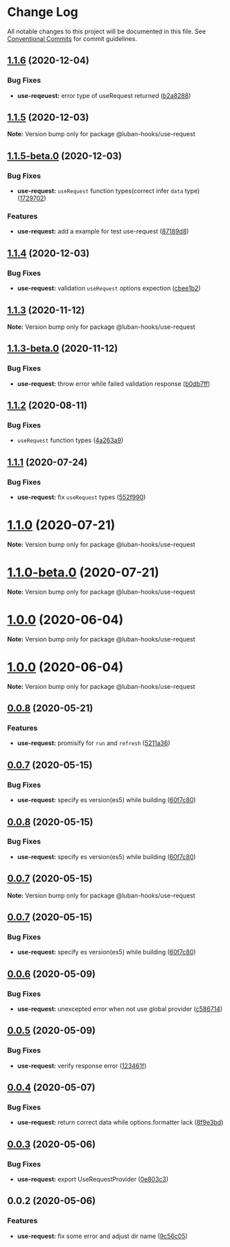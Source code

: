 # Change Log

All notable changes to this project will be documented in this file.
See [Conventional Commits](https://conventionalcommits.org) for commit guidelines.

## [1.1.6](https://github.com/LeapFE/luban-hooks/compare/@luban-hooks/use-request@1.1.5...@luban-hooks/use-request@1.1.6) (2020-12-04)


### Bug Fixes

* **use-reqeuest:** error type of useRequest returned ([b2a8288](https://github.com/LeapFE/luban-hooks/commit/b2a828820f9456ceff82540c21f5b33449c4fc44))





## [1.1.5](https://github.com/LeapFE/luban-hooks/compare/@luban-hooks/use-request@1.1.5-beta.0...@luban-hooks/use-request@1.1.5) (2020-12-03)

**Note:** Version bump only for package @luban-hooks/use-request





## [1.1.5-beta.0](https://github.com/LeapFE/luban-hooks/compare/@luban-hooks/use-request@1.1.4...@luban-hooks/use-request@1.1.5-beta.0) (2020-12-03)


### Bug Fixes

* **use-request:** `useRequest` function types(correct infer `data` type) ([1729702](https://github.com/LeapFE/luban-hooks/commit/1729702edfe8d6a2038f61b508f3cef9fe648d0c))


### Features

* **use-request:** add a example for test use-request ([87189d8](https://github.com/LeapFE/luban-hooks/commit/87189d847ab8cae816e551ad572b9a61c139c9d4))





## [1.1.4](https://github.com/LeapFE/luban-hooks/compare/@luban-hooks/use-request@1.1.3...@luban-hooks/use-request@1.1.4) (2020-12-03)


### Bug Fixes

* **use-request:** validation `useRequest` options expection ([cbee1b2](https://github.com/LeapFE/luban-hooks/commit/cbee1b2bdd06a8154dfb71b1403c21b53496b047))





## [1.1.3](https://github.com/LeapFE/luban-hooks/compare/@luban-hooks/use-request@1.1.3-beta.0...@luban-hooks/use-request@1.1.3) (2020-11-12)

**Note:** Version bump only for package @luban-hooks/use-request





## [1.1.3-beta.0](https://github.com/LeapFE/luban-hooks/compare/@luban-hooks/use-request@1.1.2...@luban-hooks/use-request@1.1.3-beta.0) (2020-11-12)


### Bug Fixes

* **use-request:** throw error while failed validation response ([b0db7ff](https://github.com/LeapFE/luban-hooks/commit/b0db7ff6e4e903b6f574a9248e71d50b3ba34a0a))





## [1.1.2](https://github.com/LeapFE/luban-hooks/compare/@luban-hooks/use-request@1.1.1...@luban-hooks/use-request@1.1.2) (2020-08-11)


### Bug Fixes

* `useRequest` function types ([4a263a9](https://github.com/LeapFE/luban-hooks/commit/4a263a96e2e05699bfd63fcba649dc0134665710))





## [1.1.1](https://github.com/LeapFE/luban-hooks/compare/@luban-hooks/use-request@1.1.0...@luban-hooks/use-request@1.1.1) (2020-07-24)


### Bug Fixes

* **use-request:** fix `useRequest` types ([552f990](https://github.com/LeapFE/luban-hooks/commit/552f9907efe7104fc002ce4254068232efbf5460))





# [1.1.0](https://github.com/LeapFE/luban-hooks/compare/@luban-hooks/use-request@1.1.0-beta.0...@luban-hooks/use-request@1.1.0) (2020-07-21)

**Note:** Version bump only for package @luban-hooks/use-request





# [1.1.0-beta.0](https://github.com/LeapFE/luban-hooks/compare/@luban-hooks/use-request@1.0.0...@luban-hooks/use-request@1.1.0-beta.0) (2020-07-21)

**Note:** Version bump only for package @luban-hooks/use-request





# [1.0.0](https://github.com/LeapFE/luban-hooks/compare/@luban-hooks/use-request@0.0.8...@luban-hooks/use-request@1.0.0) (2020-06-04)

**Note:** Version bump only for package @luban-hooks/use-request





# [1.0.0](https://github.com/LeapFE/luban-hooks/compare/@luban-hooks/use-request@0.0.8...@luban-hooks/use-request@1.0.0) (2020-06-04)

**Note:** Version bump only for package @luban-hooks/use-request





## [0.0.8](https://github.com/LeapFE/luban-hooks/compare/@luban-hooks/use-request@0.0.7...@luban-hooks/use-request@0.0.8) (2020-05-21)


### Features

* **use-request:** promisify for `run` and `refresh` ([5211a36](https://github.com/LeapFE/luban-hooks/commit/5211a3678346b66a7481e2173edfdd00a8f9a792))





## [0.0.7](https://github.com/LeapFE/luban-hooks/compare/@luban-hooks/use-request@0.0.6...@luban-hooks/use-request@0.0.7) (2020-05-15)


### Bug Fixes

* **use-request:** specify es version(es5) while building ([60f7c80](https://github.com/LeapFE/luban-hooks/commit/60f7c8075bc31b09023467491b292dd63b23473c))





## [0.0.8](https://github.com/LeapFE/luban-hooks/compare/@luban-hooks/use-request@0.0.6...@luban-hooks/use-request@0.0.8) (2020-05-15)


### Bug Fixes

* **use-request:** specify es version(es5) while building ([60f7c80](https://github.com/LeapFE/luban-hooks/commit/60f7c8075bc31b09023467491b292dd63b23473c))





## [0.0.7](https://github.com/LeapFE/luban-hooks/compare/@luban-hooks/use-request@0.0.7...@luban-hooks/use-request@0.0.7) (2020-05-15)

**Note:** Version bump only for package @luban-hooks/use-request





## [0.0.7](https://github.com/LeapFE/luban-hooks/compare/@luban-hooks/use-request@0.0.6...@luban-hooks/use-request@0.0.7) (2020-05-15)


### Bug Fixes

* **use-request:** specify es version(es5) while building ([60f7c80](https://github.com/LeapFE/luban-hooks/commit/60f7c8075bc31b09023467491b292dd63b23473c))





## [0.0.6](https://github.com/LeapFE/luban-hooks/compare/@luban-hooks/use-request@0.0.5...@luban-hooks/use-request@0.0.6) (2020-05-09)


### Bug Fixes

* **use-request:** unexcepted error when not use global provider ([c586714](https://github.com/LeapFE/luban-hooks/commit/c5867147732a2710c5f33f13923f65f411bdf9cf))





## [0.0.5](https://github.com/LeapFE/luban-hooks/compare/@luban-hooks/use-request@0.0.4...@luban-hooks/use-request@0.0.5) (2020-05-09)


### Bug Fixes

* **use-request:** verify response error ([123461f](https://github.com/LeapFE/luban-hooks/commit/123461fc8bf310b7a6290fcf1d2c21809c0495cf))





## [0.0.4](https://github.com/LeapFE/luban-hooks/compare/@luban-hooks/use-request@0.0.3...@luban-hooks/use-request@0.0.4) (2020-05-07)


### Bug Fixes

* **use-request:** return correct data while options.formatter lack ([8f9e3bd](https://github.com/LeapFE/luban-hooks/commit/8f9e3bdb4080092c30dc17aa1cd2b05ced9569d8))





## [0.0.3](https://github.com/LeapFE/luban-hooks/compare/@luban-hooks/use-request@0.0.2...@luban-hooks/use-request@0.0.3) (2020-05-06)


### Bug Fixes

* **use-request:** export UseRequestProvider ([0e803c3](https://github.com/LeapFE/luban-hooks/commit/0e803c3ef18a1a375649fd9b6cfd56c3833edbea))





## 0.0.2 (2020-05-06)


### Features

* **use-request:** fix some error and adjust dir name ([9c56c05](https://github.com/LeapFE/luban-hooks/commit/9c56c052466f841f5a9a8b9f289c2ad9b93444bf))
